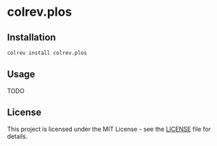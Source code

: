 # colrev.plos

## Installation

```bash
colrev install colrev.plos
```

## Usage

TODO

## License

This project is licensed under the MIT License - see the [LICENSE](LICENSE) file for details.